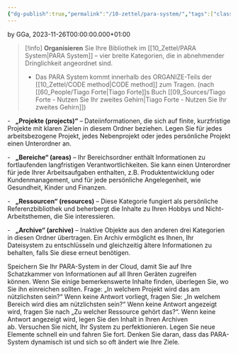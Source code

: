 ```yaml
---
{"dg-publish":true,"permalink":"/10-zettel/para-system/","tags":["class/note"],"noteIcon":""}
---
```


by GGa, 2023-11-26T00:00:00.000+01:00 

> [!info] **Organisieren** Sie Ihre Bibliothek im [[10_Zettel/PARA System\|PARA System]] – vier breite Kategorien, die in abnehmender Dringlichkeit angeordnet sind.
> 
> - Das PARA System kommt innerhalb des ORGANIZE-Teils der [[10_Zettel/CODE method\|CODE method]] zum Tragen. 
>   (nach [[60_People/Tiago Forte\|Tiago Forte]]s Buch [[09_Sources/Tiago Forte - Nutzen Sie Ihr zweites Gehirn\|Tiago Forte - Nutzen Sie Ihr zweites Gehirn]]) 
>   

-   **„Projekte (projects)“** – Dateiinformationen, die sich auf finite, kurzfristige Projekte mit klaren Zielen in diesem Ordner beziehen. Legen Sie für jedes arbeitsbezogene Projekt, jedes Nebenprojekt oder jedes persönliche Projekt einen Unterordner an.

-   **„Bereiche“ (areas)** – Ihr Bereichsordner enthält Informationen zu fortlaufenden langfristigen Verantwortlichkeiten. Sie kann einen Unterordner für jede Ihrer Arbeitsaufgaben enthalten, z.B. Produktentwicklung oder Kundenmanagement, und für jede persönliche Angelegenheit, wie Gesundheit, Kinder und Finanzen.

-   **„Ressourcen“ (resources)** – Diese Kategorie fungiert als persönliche Referenzbibliothek und beherbergt die Inhalte zu Ihren Hobbys und Nicht-Arbeitsthemen, die Sie interessieren.

-   **„Archive“ (archive)** – Inaktive Objekte aus den anderen drei Kategorien in diesen Ordner übertragen. Ein Archiv ermöglicht es Ihnen, Ihr Dateisystem zu entschlüsseln und gleichzeitig ältere Informationen zu behalten, falls Sie diese erneut benötigen.

Speichern Sie Ihr PARA-System in der Cloud, damit Sie auf Ihre Schatzkammer von Informationen auf all Ihren Geräten zugreifen können. Wenn Sie einige bemerkenswerte Inhalte finden, überlegen Sie, wo Sie ihn einreichen sollten. Frage: „In welchem Projekt wird das am nützlichsten sein?“ Wenn keine Antwort vorliegt, fragen Sie: „In welchem Bereich wird dies am nützlichsten sein?“ Wenn keine Antwort angezeigt wird, fragen Sie nach „Zu welcher Ressource gehört das?“. Wenn keine Antwort angezeigt wird, legen Sie den Inhalt in Ihren Archiven ab. Versuchen Sie nicht, Ihr System zu perfektionieren. Legen Sie neue Elemente schnell ein und fahren Sie fort. Denken Sie daran, dass das PARA-System dynamisch ist und sich so oft ändert wie Ihre Ziele.
